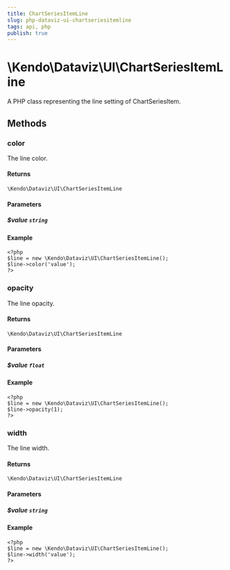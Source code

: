 ```yaml
---
title: ChartSeriesItemLine
slug: php-dataviz-ui-chartseriesitemline
tags: api, php
publish: true
---
```


# \Kendo\Dataviz\UI\ChartSeriesItemLine

A PHP class representing the line setting of ChartSeriesItem.


## Methods

### color
The line color.

#### Returns
`\Kendo\Dataviz\UI\ChartSeriesItemLine`

#### Parameters

##### $value `string`



#### Example 
    <?php
    $line = new \Kendo\Dataviz\UI\ChartSeriesItemLine();
    $line->color('value');
    ?>

### opacity
The line opacity.

#### Returns
`\Kendo\Dataviz\UI\ChartSeriesItemLine`

#### Parameters

##### $value `float`



#### Example 
    <?php
    $line = new \Kendo\Dataviz\UI\ChartSeriesItemLine();
    $line->opacity(1);
    ?>

### width
The line width.

#### Returns
`\Kendo\Dataviz\UI\ChartSeriesItemLine`

#### Parameters

##### $value `string`



#### Example 
    <?php
    $line = new \Kendo\Dataviz\UI\ChartSeriesItemLine();
    $line->width('value');
    ?>

